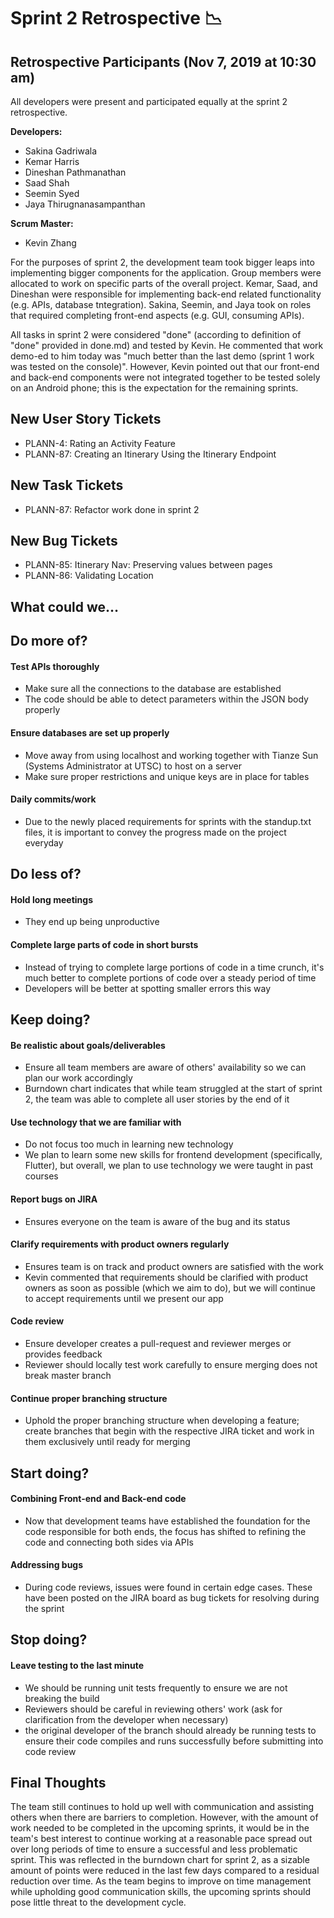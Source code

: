 # Sprint 2 Retrospective :chart_with_downwards_trend:

## Retrospective Participants (Nov 7, 2019 at 10:30 am)
All developers were present and participated equally at the sprint 2 retrospective.

**Developers:**
* Sakina Gadriwala
* Kemar Harris
* Dineshan Pathmanathan
* Saad Shah
* Seemin Syed
* Jaya Thirugnanasampanthan

**Scrum Master:**
* Kevin Zhang 

For the purposes of sprint 2, the development team took bigger leaps into implementing bigger components for the application. Group members were allocated to work on specific parts of the overall project. Kemar, Saad, and Dineshan were responsible for implementing back-end related functionality (e.g. APIs, database tntegration). Sakina, Seemin, and Jaya took on roles that required completing front-end aspects (e.g. GUI, consuming APIs).

All tasks in sprint 2 were considered "done" (according to definition of "done" provided in done.md) and tested by Kevin. He commented that work demo-ed to him today was "much better than the last demo (sprint 1 work was tested on the console)". However, Kevin pointed out that our front-end and back-end components were not integrated together to be tested solely on an Android phone; this is the expectation for the remaining sprints. 

## New User Story Tickets
- PLANN-4: Rating an Activity Feature
- PLANN-87: Creating an Itinerary Using the Itinerary Endpoint

## New Task Tickets
- PLANN-87: Refactor work done in sprint 2

## New Bug Tickets
- PLANN-85: Itinerary Nav: Preserving values between pages
- PLANN-86: Validating Location

## What could we…
## Do more of?
#### Test APIs thoroughly
- Make sure all the connections to the database are established 
- The code should be able to detect parameters within the JSON body properly

#### Ensure databases are set up properly
- Move away from using localhost and working together with Tianze Sun  (Systems Administrator at UTSC) to host on a server
- Make sure proper restrictions and unique keys are in place for tables

#### Daily commits/work
* Due to the newly placed requirements for sprints with the standup.txt files, it is important to convey the progress made on the project everyday
 
## Do less of?
#### Hold long meetings
* They end up being unproductive

#### Complete large parts of code in short bursts
- Instead of trying to complete large portions of code in a time crunch, it's much better to complete portions of code over a steady period of time
- Developers will be better at spotting smaller errors this way

## Keep doing?
#### Be realistic about goals/deliverables
* Ensure all team members are aware of others' availability so we can plan our work accordingly
* Burndown chart indicates that while team struggled at the start of sprint 2, the team was able to complete all user stories by the end of it

#### Use technology that we are familiar with
* Do not focus too much in learning new technology 
* We plan to learn some new skills for frontend development (specifically, Flutter), but overall, we plan to use technology we were taught in past courses

#### Report bugs on JIRA
* Ensures everyone on the team is aware of the bug and its status

#### Clarify requirements with product owners regularly
* Ensures team is on track and product owners are satisfied with the work
* Kevin commented that requirements should be clarified with product owners as soon as possible (which we aim to do), but we will continue to accept requirements until we present our app

#### Code review 
* Ensure developer creates a pull-request and reviewer merges or provides feedback
* Reviewer should locally test work carefully to ensure merging does not break master branch

#### Continue proper branching structure
- Uphold the proper branching structure when developing a feature; create branches that begin with the respective JIRA ticket and work in them exclusively until ready for merging

## Start doing?

#### Combining Front-end and Back-end code
- Now that development teams have established the foundation for the code responsible for both ends, the focus has shifted to refining the code and connecting both sides via APIs

#### Addressing bugs
- During code reviews, issues were found in certain edge cases. These have been posted on the JIRA board as bug tickets for resolving during the sprint

## Stop doing?
#### Leave testing to the last minute
* We should be running unit tests frequently to ensure we are not breaking the build
* Reviewers should be careful in reviewing others' work (ask for clarification from the developer when necessary)
* the original developer of the branch should already be running tests to ensure their code compiles and runs successfully before submitting into code review

## Final Thoughts

The team still continues to hold up well with communication and assisting others when there are barriers to completion. However, with the amount of work needed to be completed in the upcoming sprints, it would be in the team's best interest to continue working at a reasonable pace spread out over long periods of time to ensure a successful and less problematic sprint. This was reflected in the burndown chart for sprint 2, as a sizable amount of points were reduced in the last few days compared to a residual reduction over time. As the team begins to improve on time management while upholding good communication skills, the upcoming sprints should pose little threat to the development cycle.
